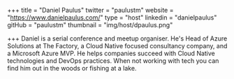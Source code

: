 +++
title = "Daniel Paulus"
twitter = "paulustm"
website = "https://www.danielpaulus.com/"
type = "host"
linkedin = "danielpaulus"
gitHub = "paulustm"
thumbnail = "img/host/dpaulus.png"

+++
Daniel is a serial conference and meetup organiser. He's Head of Azure Solutions at The Factory, a Cloud Native focused consultancy company, and a Microsoft Azure MVP. He helps companies succeed with Cloud Native technologies and DevOps practices. When not working with tech you can find him out in the woods or fishing at a lake.
